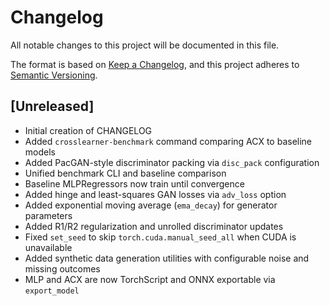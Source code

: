 # Changelog

All notable changes to this project will be documented in this file.

The format is based on [Keep a Changelog](https://keepachangelog.com/en/1.0.0/),
and this project adheres to [Semantic Versioning](https://semver.org/spec/v2.0.0.html).

## [Unreleased]
- Initial creation of CHANGELOG
- Added `crosslearner-benchmark` command comparing ACX to baseline models
- Added PacGAN-style discriminator packing via `disc_pack` configuration
- Unified benchmark CLI and baseline comparison
- Baseline MLPRegressors now train until convergence
- Added hinge and least-squares GAN losses via `adv_loss` option
- Added exponential moving average (`ema_decay`) for generator parameters
- Added R1/R2 regularization and unrolled discriminator updates
- Fixed `set_seed` to skip `torch.cuda.manual_seed_all` when CUDA is unavailable
- Added synthetic data generation utilities with configurable noise and missing outcomes
- MLP and ACX are now TorchScript and ONNX exportable via `export_model`
